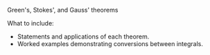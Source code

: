 Green's, Stokes', and Gauss' theorems

What to include:
- Statements and applications of each theorem.
- Worked examples demonstrating conversions between integrals.
